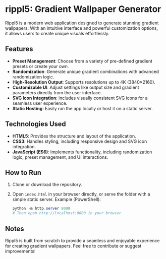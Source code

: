 # rippl5: Gradient Wallpaper Generator

Rippl5 is a modern web application designed to generate stunning gradient wallpapers. With an intuitive interface and powerful customization options, it allows users to create unique visuals effortlessly.

## Features

- **Preset Management**: Choose from a variety of pre-defined gradient presets or create your own.
- **Randomization**: Generate unique gradient combinations with advanced randomization logic.
- **High-Resolution Output**: Supports resolutions up to 4K (3840×2160).
- **Customizable UI**: Adjust settings like output size and gradient parameters directly from the user interface.
- **SVG Icon Integration**: Includes visually consistent SVG icons for a seamless user experience.
- **Static Hosting**: Easily run the app locally or host it on a static server.

## Technologies Used

- **HTML5**: Provides the structure and layout of the application.
- **CSS3**: Handles styling, including responsive design and SVG icon integration.
- **JavaScript (ES6)**: Implements functionality, including randomization logic, preset management, and UI interactions.

## How to Run

1. Clone or download the repository.
2. Open `index.html` in your browser directly, or serve the folder with a simple static server. Example (PowerShell):

   ```powershell
   python -m http.server 8000
   # Then open http://localhost:8000 in your browser
   ```

## Notes

Rippl5 is built from scratch to provide a seamless and enjoyable experience for creating gradient wallpapers. 
Feel free to contribute or suggest improvements!



